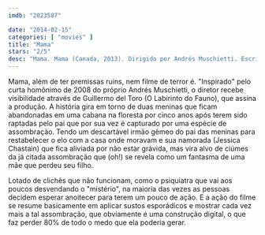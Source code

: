 ```yaml
---
imdb: "2023587"

date: "2014-02-15"
categories: [ "movies" ]
title: "Mama"
stars: "2/5"
desc: "Mama. Mama (Canada, 2013). Dirigido por Andrés Muschietti. Escrito por Andrés Muschietti, Barbara Muschietti, Neil Cross, Andrés Muschietti, Barbara Muschietti. Com Jessica Chastain, Nikolaj Coster-Waldau, Megan Charpentier, Isabelle Nélisse, Daniel Kash, Javier Botet, Jane Moffat, Morgan McGarry, David Fox."
---
```

Mama, além de ter premissas ruins, nem filme de terror é. "Inspirado" pelo curta homônimo de 2008 do próprio Andrés Muschietti, o diretor recebe visibilidade através de Guillermo del Toro (O Labirinto do Fauno), que assina a produção. A história gira em torno de duas meninas que ficam abandonadas em uma cabana na floresta por cinco anos após terem sido raptadas pelo pai que por sua vez é capturado por uma espécie de assombração. Tendo um descartável irmão gêmeo do pai das meninas para restabelecer o elo com a casa onde moravam e sua namorada (Jessica Chastain) que fica aliviada por não estar grávida, mas vira alvo de ciúmes da já citada assombração que (oh!) se revela como um fantasma de uma mãe que perdeu seu filho.

Lotado de clichês que não funcionam, como o psiquiatra que vai aos poucos desvendando o "mistério", na maioria das vezes as pessoas decidem esperar anoitecer para terem um pouco de ação. E a ação do filme se resume basicamente em aplicar sustos esporádicos e mostrar cada vez mais a tal assombração, que obviamente é uma construção digital, o que faz perder 80% de todo o medo que ela poderia gerar.
